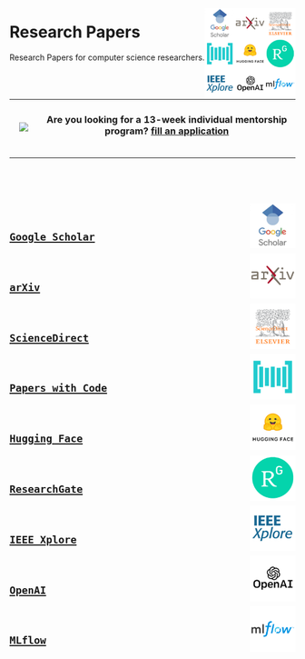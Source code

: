 <a href="/README.md"><img align="right" width="160" src="logos/research-papers.png"></img></a>

# Research Papers
Research Papers for computer science researchers.

<table>
    <tbody>
<tr>
<td align="center" width="10%"><a href="https://forms.gle/3rRZLvBtCusJZd6k9"><img src="https://github.com/cs-MohamedAyman/cs-MohamedAyman/blob/master/repos-icons/announcement.png" width="100%"></img></a></td>
<td align="center" width="90%"><h3>Are you looking for a 13-week individual mentorship program? <a href="https://forms.gle/3rRZLvBtCusJZd6k9">fill an application</a></h3><br></td>
</tr>
    </tbody>
</table>

<br><br><br>

<a href="/google-scholar/README.md"><img align="right" width="80" src="/logos/google-scholar.png"></img></a>
<br>

## [`Google Scholar`](/google-scholar/README.md)

<a href="/arxiv/README.md"><img align="right" width="80" src="/logos/arxiv.png"></img></a>
<br>

## [`arXiv`](/arXiv/README.md)

<a href="/science-direct/README.md"><img align="right" width="80" src="/logos/science-direct.png"></img></a>
<br>

## [`ScienceDirect`](/science-direct/README.md)

<a href="/papers-with-code/README.md"><img align="right" width="80" src="/logos/papers-with-code.png"></img></a>
<br>

## [`Papers with Code`](/papers-with-code/README.md)

<a href="/hugging-face/README.md"><img align="right" width="80" src="/logos/hugging-face.png"></img></a>
<br>

## [`Hugging Face`](/hugging-face/README.md)

<a href="/research-gate/README.md"><img align="right" width="80" src="/logos/research-gate.png"></img></a>
<br>

## [`ResearchGate`](/research-gate/README.md)

<a href="/ieee-xplore/README.md"><img align="right" width="80" src="/logos/ieee-xplore.png"></img></a>
<br>

## [`IEEE Xplore`](/ieee-xplore/README.md)

<a href="/openai/README.md"><img align="right" width="80" src="/logos/openai.png"></img></a>
<br>

## [`OpenAI`](/openai/README.md)

<a href="/mlflow/README.md"><img align="right" width="80" src="/logos/mlflow.png"></img></a>
<br>

## [`MLflow`](/mlflow/README.md)
